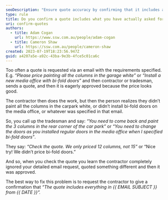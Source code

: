 ```yaml
---
seoDescription: "Ensure quote accuracy by confirming that it includes all specified requirements and details."
type: rule
title: Do you confirm a quote includes what you have actually asked for?
uri: confirm-quotes
authors:
  - title: Adam Cogan
    url: https://www.ssw.com.au/people/adam-cogan
  - title: Cameron Shaw
    url: https://ssw.com.au/people/cameron-shaw
created: 2023-07-19T18:23:56.947Z
guid: a4207a5e-a92c-43ba-9e3b-4fce5c01ca6c
---
```

Too often a quote is requested via an email with the requirements specified. E.g. *“Please price painting all the columns in the garage white”* or *“Install a new media office with bi-fold doors”* and then contractor or tradesman, sends a quote, and then it is eagerly approved because the price looks good.  

The contractor then does the work, but then the person realizes they didn’t paint all the columns in the carpark white, or didn’t install bi-fold doors on the media office, or whatever was specified in that email. 

<!--endintro-->

So, you call up the tradesman and say: *“You need to come back and paint the 3 columns in the rear corner of the car park”* or *“You need to change the doors as you installed regular doors in the media office when I specified bi-fold doors”*. 

They say: *“Check the quote. We only priced 12 columns, not 15”* or “Nice try! We didn’t price bi-fold doors.” 

And so, when you check the quote you learn the contractor completely ignored your detailed email request, quoted something different and then it was approved.  

The best way to fix this problem is to request the contractor to give a confirmation that *“The quote includes everything in {{ EMAIL SUBJECT }} from {{ DATE }}”.*
